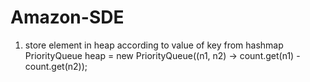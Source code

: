 # Amazon-SDE

1) store element in heap according to value of key from hashmap
PriorityQueue<Integer> heap =
            new PriorityQueue<Integer>((n1, n2) -> count.get(n1) - count.get(n2));
